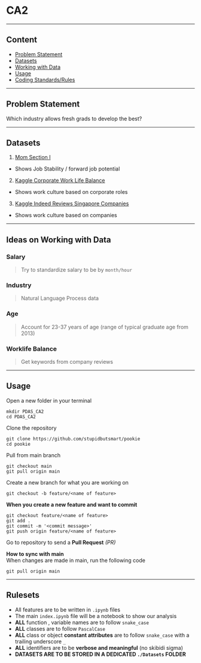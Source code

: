 # CA2
---
## Content
- [Problem Statement](https://github.com/stupidbutsmart/PDAS-CA2/?tab=readme-ov-file#problem-statement)
- [Datasets](https://github.com/stupidbutsmart/PDAS-CA2/?tab=readme-ov-file#datasets)
- [Working with Data](https://github.com/stupidbutsmart/PDAS-CA2/?tab=readme-ov-file#ideas-on-working-with-data)
- [Usage](https://github.com/stupidbutsmart/PDAS-CA2/?tab=readme-ov-file#usage)
- [Coding Standards/Rules](https://github.com/stupidbutsmart/PDAS-CA2/?tab=readme-ov-file#rulesets)
---

## Problem Statement
Which industry allows fresh grads to develop the best?

---

## Datasets
1. [Mom Section I](https://stats.mom.gov.sg/Pages/employment-Tables2023.aspx)
  - Shows Job Stability / forward job potential
2. [Kaggle Corporate Work Life Balance](https://www.kaggle.com/datasets/ashaychoudhary/corporate-stress-dataset-insights-into-workplace)
  - Shows work culture based on corporate roles
3. [Kaggle Indeed Reviews Singapore Companies](https://www.kaggle.com/datasets/akbarazad/webscraping-indeedcom-singapore-company-reviews)
  - Shows work culture based on companies
---

## Ideas on Working with Data
### Salary
> Try to standardize salary to be by `month/hour`

### Industry
> Natural Language Process data

### Age
> Account for 23-37 years of age (range of typical graduate age from 2013)

### Worklife Balance
> Get keywords from company reviews

---

## Usage
Open a new folder in your terminal
```pwsh
mkdir PDAS_CA2
cd PDAS_CA2
```

Clone the repository
```pwsh
git clone https://github.com/stupidbutsmart/pookie
cd pookie
```

Pull from main branch
```pwsh
git checkout main
git pull origin main
```

Create a new branch for what you are working on
```pwsh
git checkout -b feature/<name of feature>
```

**When you create a new feature and want to commit**
```pwsh
git checkout feature/<name of feature>
git add .
git commit -m '<commit message>'
git push origin feature/<name of feature>
```

Go to repository to send a **Pull Request** _(PR)_

**How to sync with main**  
When changes are made in main, run the following code
```pwsh
git pull origin main
```
---

## Rulesets
- All features are to be written in `.ipynb` files
- The main `index.ipynb` file will be a notebook to show our analysis
- **ALL** function , variable names are to follow `snake_case`
- **ALL** classes are to follow `PascalCase`
- **ALL** class or object **constant attributes** are to follow `snake_case` with a trailing underscore `_`
- **ALL** identifiers are to be **verbose and meaningful** (no skibidi sigma)
- **DATASETS ARE TO BE STORED IN A DEDICATED `./Datasets` FOLDER**
